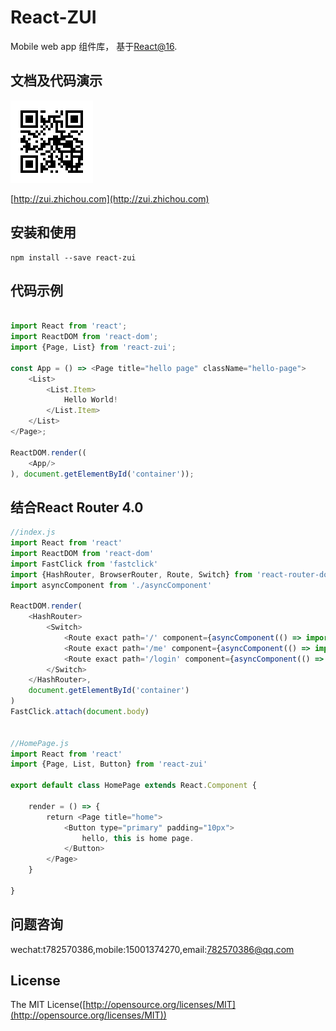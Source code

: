 # React-ZUI

Mobile web app 组件库， 基于[React@16](http://facebook.github.io/react/).
 
## 文档及代码演示

![react-zui](./docs/qrcode.png)

[http://zui.zhichou.com](http://zui.zhichou.com) 

## 安装和使用

``` 
npm install --save react-zui
```  

## 代码示例

```javascript 

import React from 'react';
import ReactDOM from 'react-dom';
import {Page, List} from 'react-zui'; 

const App = () => <Page title="hello page" className="hello-page">
    <List>
        <List.Item>
            Hello World!
        </List.Item>
    </List>
</Page>;

ReactDOM.render((
    <App/>
), document.getElementById('container'));

```

## 结合React Router 4.0

```javascript
//index.js
import React from 'react'
import ReactDOM from 'react-dom'
import FastClick from 'fastclick'
import {HashRouter, BrowserRouter, Route, Switch} from 'react-router-dom' 
import asyncComponent from './asyncComponent'

ReactDOM.render(
    <HashRouter>
        <Switch> 
            <Route exact path='/' component={asyncComponent(() => import('./pages/HomePage'))}/>
            <Route exact path='/me' component={asyncComponent(() => import('./pages/MePage'))}/>
            <Route exact path='/login' component={asyncComponent(() => import('./pages/LoginPage'))}/>
        </Switch>
    </HashRouter>,
    document.getElementById('container')
)
FastClick.attach(document.body)


//HomePage.js 
import React from 'react' 
import {Page, List, Button} from 'react-zui'

export default class HomePage extends React.Component {

    render = () => {
        return <Page title="home">
            <Button type="primary" padding="10px">
                hello, this is home page.
            </Button> 
        </Page>
    }
    
}
```

## 问题咨询
wechat:t782570386,mobile:15001374270,email:782570386@qq.com
 
## License

The MIT License([http://opensource.org/licenses/MIT](http://opensource.org/licenses/MIT))
